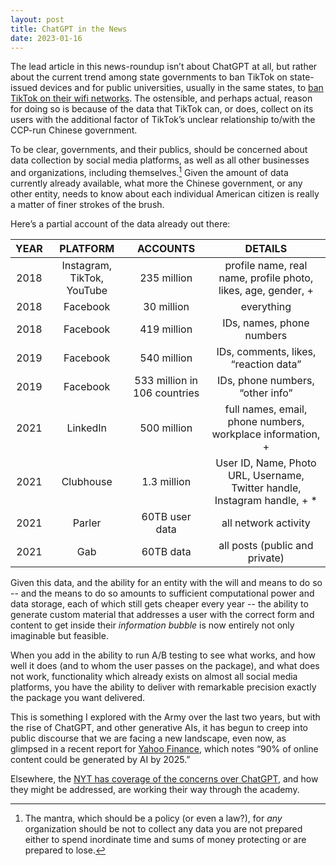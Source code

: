 ```yaml
---
layout: post
title: ChatGPT in the News
date: 2023-01-16
---
```


The lead article in this news-roundup isn’t about ChatGPT at all, but rather about the current trend among state governments to ban TikTok on state-issued devices and for public universities, usually in the same states, to [ban TikTok on their wifi networks][tiktok]. The ostensible, and perhaps actual, reason for doing so is because of the data that TikTok can, or does, collect on its users with the additional factor of TikTok’s unclear relationship to/with the CCP-run Chinese government. 

To be clear, governments, and their publics, should be concerned about data collection by social media platforms, as well as all other businesses and organizations, including themselves.[^1] Given the amount of data currently already available, what more the Chinese government, or any other entity, needs to know about each individual American citizen is really a matter of finer strokes of the brush. 

Here’s a partial account of the data already out there:

| YEAR |          PLATFORM          |           ACCOUNTS           |                                  DETAILS                                  |
|:----:|:--------------------------:|:----------------------------:|:-------------------------------------------------------------------------:|
| 2018 | Instagram, TikTok, YouTube |          235 million         |       profile name, real name, profile photo, likes, age, gender, +       |
| 2018 |          Facebook          |          30 million          |                                 everything                                |
| 2018 |          Facebook          |          419 million         |                         IDs, names, phone numbers                         |
| 2019 |          Facebook          |          540 million         |                   IDs, comments, likes, “reaction data”                   |
| 2019 |          Facebook          | 533 million in 106 countries |                      IDs, phone numbers, “other info”                     |
| 2021 |          LinkedIn          |          500 million         |         full names, email, phone numbers, workplace information, +        |
| 2021 |          Clubhouse         |          1.3 million         | User ID, Name, Photo URL, Username, Twitter handle, Instagram handle, + * |
| 2021 |           Parler           |        60TB user data        |                            all network activity                           |
| 2021 |             Gab            |           60TB data          |                       all posts (public and private)                      |

Given this data, and the ability for an entity with the will and means to do so -- and the means to do so amounts to sufficient computational power and data storage, each of which still gets cheaper every year -- the ability to generate custom material that addresses a user with the correct form and content to get inside their *information bubble* is now entirely not only imaginable but feasible. 

When you add in the ability to run A/B testing to see what works, and how well it does (and to whom the user passes on the package), and what does not work, functionality which already exists on almost all social media platforms, you have the ability to deliver with remarkable precision exactly the package you want delivered.

This is something I explored with the Army over the last two years, but with the rise of ChatGPT, and other generative AIs, it has begun to creep into public discourse that we are facing a new landscape, even now, as glimpsed in a recent report for [Yahoo Finance][yahoo], which notes “90% of online content could be generated by AI by 2025.”

Elsewhere, the [NYT has coverage of the concerns over ChatGPT][nyt], and how they might be addressed, are working their way through the academy.

[tiktok]: https://www.nytimes.com/2023/01/15/business/auburn-tiktok-ban-students.html
[yahoo]: https://finance.yahoo.com/news/90-of-online-content-could-be-generated-by-ai-by-2025-expert-says-201023872.html
[nyt]: https://www.nytimes.com/2023/01/16/technology/chatgpt-artificial-intelligence-universities.html

[^1]: The mantra, which should be a policy (or even a law?), for *any* organization should be not to collect any data you are not prepared either to spend inordinate time and sums of money protecting or are prepared to lose.